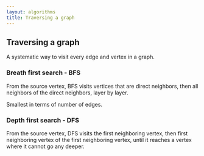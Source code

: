 ```yaml
---
layout: algorithms
title: Traversing a graph
---
```


## Traversing a graph

A systematic way to visit every edge and vertex in a graph.

### Breath first search - BFS

From the source vertex, BFS visits vertices that are direct neighbors, then all neighbors of the direct neighbors, layer by layer.

Smallest in terms of number of edges.

### Depth first search - DFS

From the source vertex, DFS visits the first neighboring vertex, then first neighboring vertex of the first neighboring vertex, until it reaches a vertex where it cannot go any deeper.